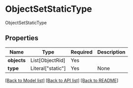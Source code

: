 # ObjectSetStaticType

ObjectSetStaticType

## Properties
| Name | Type | Required | Description |
| ------------ | ------------- | ------------- | ------------- |
**objects** | List[ObjectRid] | Yes |  |
**type** | Literal["static"] | Yes | None |


[[Back to Model list]](../../README.md#models-v2-link) [[Back to API list]](../../README.md#documentation-for-api-endpoints) [[Back to README]](../../README.md)
